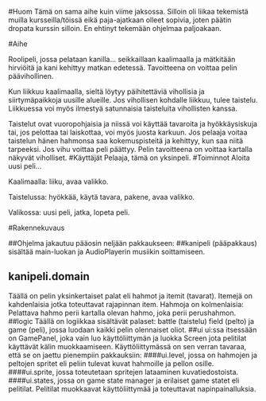 #Huom
Tämä on sama aihe kuin viime jaksossa. Silloin oli liikaa tekemistä muilla kursseilla/töissä eikä paja-ajatkaan olleet sopivia, joten päätin dropata kurssin silloin. En ehtinyt tekemään ohjelmaa paljoakaan.

#Aihe

Roolipeli, jossa pelataan kanilla... seikkaillaan kaalimaalla ja mätkitään hirviöitä ja kani kehittyy matkan
edetessä. Tavoitteena on voittaa pelin päävihollinen. 

 Kun liikkuu kaalimaalla, sieltä löytyy päihitettäviä vihollisia ja siirtymäpaikkoja uusille alueille. Jos vihollisen kohdalle liikkuu, tulee taistelu. Liikkuessa voi myös ilmestyä satunnaisia taisteluita vihollisten kanssa.
 
 Taistelut ovat vuoropohjaisia ja niissä voi käyttää tavaroita ja hyökkäysiskuja tai, jos pelottaa tai laiskottaa, voi myös juosta karkuun. Jos pelaaja voitaa taistelun hänen hahmonsa saa kokemuspisteitä ja kehittyy, kun saa niitä tarpeeksi. Jos vihu voittaa peli päättyy. Pelin tavoitteena on voittaa kartalla näkyvät viholliset.
#Käyttäjät
Pelaaja, tämä on yksinpeli.
#Toiminnot
Aloita uusi peli...

Kaalimaalla: liiku, avaa valikko.

Taistelussa: hyökkää, käytä tavara, pakene, avaa valikko.

Valikossa: uusi peli, jatka, lopeta peli.

#Rakennekuvaus

##Ohjelma jakautuu pääosin neljään pakkaukseen: 
##kanipeli (pääpakkaus)
sisältää main-luokan ja AudioPlayerin musiikin soittamiseen. 
## kanipeli.domain
Täällä on pelin yksinkertaiset palat eli hahmot ja itemit (tavarat).
Itemejä on kahdenlaisia jotka toteuttavat rajapinnan item.
Hahmoja on kolmenlaisia: Pelattava hahmo perii kartalla olevan hahmo, joka perii perushahmon.
##logic
Täällä on logiikkaa sisältävät palaset: battle (taistelu) field (pelto) ja game (peli), jossa luodaan kaikki pelin olennaiset oliot.
##ui
ui:ssa itsessään on GamePanel, joka vain luo käyttöliittymän ja luokka Screen jota pelitilat käyttävät kälin muokkaamiseen.
Käyttöliittymässä on sen verran tavaraa, että se on jaettu pienempiin pakkauksiin: 
####ui.level,
jossa on hahmojen ja peltojen spritet eli peliin tulevat kuvat hahmoille ja pellon osille.
####ui.sprite,
jossa toteutetaan spritejen lataaminen kuvatiedostoista.
####ui.states,
jossa on game state manager ja erilaiset game statet eli pelitilat. Pelitilat muokkaavat käyttöliittymää ja toteuttavat napinpainalluksia.
 

